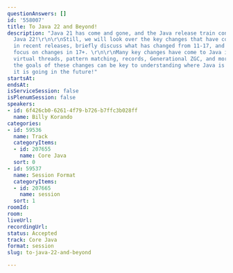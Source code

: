 ```yaml
---
questionAnswers: []
id: '558007'
title: To Java 22 and Beyond!
description: "Java 21 has come and gone, and the Java release train continues with
  Java 22!\r\n\r\nStill, we will look over the key changes that have come to Java
  in recent releases, briefly discuss what has changed from 11-17, and take time to
  focus on changes in 17+. \r\n\r\nMany key changes have come to Java in recent releases;
  virtual threads, pattern matching, records, Generational ZGC, and more, understanding
  the goals of these changes can be key to understanding where Java is now and where
  it is going in the future!"
startsAt: 
endsAt: 
isServiceSession: false
isPlenumSession: false
speakers:
- id: 6f426cb0-6261-4f79-b726-b7ffc3b028ff
  name: Billy Korando
categories:
- id: 59536
  name: Track
  categoryItems:
  - id: 207655
    name: Core Java
  sort: 0
- id: 59537
  name: Session Format
  categoryItems:
  - id: 207665
    name: session
  sort: 1
roomId: 
room: 
liveUrl: 
recordingUrl: 
status: Accepted
track: Core Java
format: session
slug: to-java-22-and-beyond

---
```

